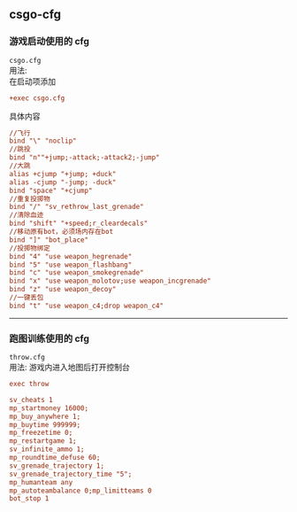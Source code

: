 ## csgo-cfg
### 游戏启动使用的 cfg  
`csgo.cfg`  
用法:  
在启动项添加
```cfg
+exec csgo.cfg
```  
具体内容
```cfg
//飞行
bind "\" "noclip"
//跳投
bind "n""+jump;-attack;-attack2;-jump"
//大跳
alias +cjump "+jump; +duck"
alias -cjump "-jump; -duck"
bind "space" "+cjump"
//重复投掷物
bind "/" "sv_rethrow_last_grenade"
//清除血迹
bind "shift" "+speed;r_cleardecals"
//移动原有bot，必须场内存在bot
bind "]" "bot_place"
//投掷物绑定
bind "4" "use weapon_hegrenade"
bind "5" "use weapon_flashbang"
bind "c" "use weapon_smokegrenade"
bind "x" "use weapon_molotov;use weapon_incgrenade"
bind "z" "use weapon_decoy"
//一键丢包
bind "t" "use weapon_c4;drop weapon_c4"

```
------
### 跑图训练使用的 cfg  
`throw.cfg`  
用法:
游戏内进入地图后打开控制台
```cfg
exec throw
```
```cfg
sv_cheats 1
mp_startmoney 16000;
mp_buy_anywhere 1;
mp_buytime 999999;
mp_freezetime 0;
mp_restartgame 1;
sv_infinite_ammo 1;
mp_roundtime_defuse 60;
sv_grenade_trajectory 1;
sv_grenade_trajectory_time "5";
mp_humanteam any
mp_autoteambalance 0;mp_limitteams 0
bot_stop 1
```
